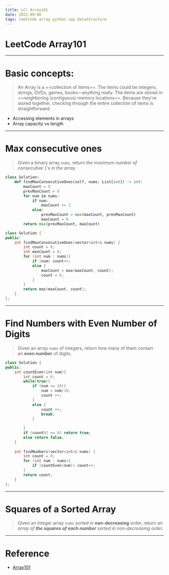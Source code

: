 ```yaml
---
title: LC) Array101
date: 2022-09-06
tags: leetCode array python cpp dataStructure 
---
```


# LeetCode Array101

---

# Basic concepts:

> An Array is a ==collection of items==. The items could be integers, strings, DVDs, games, books—anything really. The items are stored in ==neighboring (contiguous) memory locations==. Because they're stored together, checking through the entire collection of items is straightforward.
- Accessing elements in arrays
- Array capacity vs length

---

# Max consecutive ones

> Given a binary array `nums`, return _the maximum number of consecutive_ `1`_'s in the array_.

```python
class Solution:
    def findMaxConsecutiveOnes(self, nums: List[int]) -> int:
        maxCount = 0
        prevMaxCount = 0
        for num in nums:
            if num:
                maxCount += 1
            else:
                prevMaxCount = max(maxCount, prevMaxCount)
                maxCount = 0
        return max(prevMaxCount, maxCount)
```

```cpp
class Solution {
public:
    int findMaxConsecutiveOnes(vector<int>& nums) {
        int count = 0;
        int maxCount = 0;
        for (int num : nums){
            if (num) count++;
            else {
                maxCount = max(maxCount, count);
                count = 0;
            }
        }
        return max(maxCount, count);
    }    
};
```

---

# Find Numbers with Even Number of Digits

> Given an array `nums` of integers, return how many of them contain an **even number** of digits.

```cpp
class Solution {
public:    
    int countEven(int num){
        int count = 0;
        while(true){
            if (num >= 10){
                num = num/10;
                count ++;
            }
            else {
                count ++;
                break;            
            }
            
        }
        if (count%2 == 0) return true;
        else return false;
    }    
    
    int findNumbers(vector<int>& nums) {
        int count = 0;
        for (int num : nums){
            if (countEven(num)) count++;
        }
        return count;        
    }
};
```


---

# Squares of a Sorted Array

> Given an integer array `nums` sorted in **non-decreasing** order, return _an array of **the squares of each number** sorted in non-decreasing order_.



---

# Reference

- [Array101](https://leetcode.com/explore/learn/card/fun-with-arrays/)
